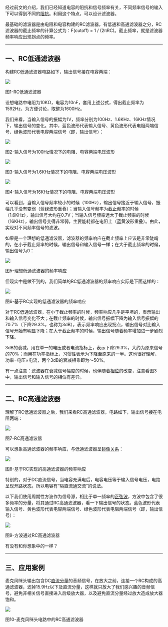 经过前文的介绍，我们已经知道电容的阻抗和信号频率有关，不同频率信号的输入下可以得到不同的[阻抗](https://zhida.zhihu.com/search?content_id=121057077&content_type=Article&match_order=2&q=%E9%98%BB%E6%8A%97&zhida_source=entity)。利用这个特点，可以设计滤波器。

最基础的滤波器是由电阻和电容构建的RC滤波器，有低通和高通滤波器之分，RC滤波器的截止频率的计算公式为：F(cutoff) = 1 / (2πRC)。截止频率，就是滤波器频率响应出现拐点的频率。

---

## 一、RC低通滤波器

构建RC低通滤波器电路如下，输出信号接在电容两端：

![](https://pic2.zhimg.com/80/v2-8f9fbf77c48c9c0baadb89b75803ca93_720w.webp)

图1-RC低通滤波器

设想电路中电阻为10KΩ，电容为10nF，套用上述公式，得出截止频率为1592Hz，为方便讨论，取整为1600Hz。

我们来看，当输入信号的振幅为1V，频率分别为100Hz、1.6KHz、16KHz情况下，输出信号的变化。其中，蓝色波形代表输入信号、黄色波形代表电阻两端信号、绿色波形代表电容两端信号（即，输出信号）：

![](https://pica.zhimg.com/80/v2-fedf1d8c1b2ca64257d03ef71ff7638a_720w.webp)

图2-输入信号为100Hz情况下的电阻、电容两端电压波形

![](https://pic1.zhimg.com/80/v2-deae9599e0d46ef18de32da94253a11c_720w.webp)

图3-输入信号为1.6KHz情况下的电阻、电容两端电压波形

![](https://pic1.zhimg.com/80/v2-1877af469d738185ab3a45149427fe42_720w.webp)

图4-输入信号为16KHz情况下的电阻、电容两端电压波形

可以看到，当输入信号频率较小的时候（100Hz），输出信号接近于输入信号，振幅几乎没有变弱（蓝绿波形重叠）；当输入信号频率为[截止频率](https://zhida.zhihu.com/search?content_id=121057077&content_type=Article&match_order=4&q=%E6%88%AA%E6%AD%A2%E9%A2%91%E7%8E%87&zhida_source=entity)的时候（1.6KHz），输出信号大约在0.7V；当输入信号频率远大于截止频率的时候（16KHz），输出信号变得非常弱，主要能耗都在电阻上（蓝黄波形重叠）。由此，实现对不同频率信号的滤波。

如果是一个理想的低通滤波器，滤波器的频率响应在截止频率上应该是非常陡峭的，在小于截止频率的时候，输出信号和输入信号一样；在大于截止频率的时候，输出信号为0：

![](https://pic3.zhimg.com/80/v2-d7348cbc8ac342718403d30fbe3a929e_720w.webp)

图5-理想低通滤波器的频率响应

但现实中是做不到的，我们简单的RC低通滤波器的频率响应实际是下面这样的：

![](https://pica.zhimg.com/80/v2-c33d1e0ae4bd93ce3743eae6ace94642_720w.webp)

图6-基于RC实现的低通滤波器的频率响应

对于RC低通滤波器，在小于截止频率的时候，频率响应几乎是平坦的，表示输出和输入信号变化不大；在截止频率的时候，输出信号振幅下降为输入信号振幅的70.7%（下降29.3%，也称为3dB），表示频率响应出现拐点，输出信号对比输入信号开始有明显下降；在大于截止频率的时候，输出信号随着频率增加进一步剧烈下降。

3dB的衰减，用在单一的电压或者电流指标上，表示下降29.3%，大约为原来信号的70%；而用在功率指标上，习惯性表示为下降至原来的一半。这也很好理解，功率=电压×电流，两个3dB的衰减相乘即为～50%。

有一点注意：滤波器在衰减信号幅度的时候，也伴随着[相位](https://zhida.zhihu.com/search?content_id=121057077&content_type=Article&match_order=1&q=%E7%9B%B8%E4%BD%8D&zhida_source=entity)的改变，注意看图3中，输出信号和输入信号的相位有差异。

---

## 二、RC高通滤波器

理解了RC低通滤波器之后，我们来看RC高通滤波器，电路如下，输出信号接在电阻两端：

![](https://pic1.zhimg.com/80/v2-aecfcb4348eca180bb785ee8e0ceae16_720w.webp)

图7-RC高通滤波器

可以想象高通滤波器的频率响应，与低通滤波器呈[镜像关系](https://zhida.zhihu.com/search?content_id=121057077&content_type=Article&match_order=1&q=%E9%95%9C%E5%83%8F%E5%85%B3%E7%B3%BB&zhida_source=entity)：

![](https://pic1.zhimg.com/80/v2-a467f72a892b488537f222c0a58a261e_720w.webp)

图8-基于RC实现的高通滤波器的频率响应

特别的，对于DC直流信号，当电容充满电后，电容电压等于输入信号电压，电路呈现开路状态。所以电容有“隔直流通交流”的说法。

以下我们使用周期性方波作为信号源，相比于单一频率的[正弦波](https://zhida.zhihu.com/search?content_id=121057077&content_type=Article&match_order=1&q=%E6%AD%A3%E5%BC%A6%E6%B3%A2&zhida_source=entity)，方波中包含了很多频率的分量，将其通过RC高通滤波器，看一下输出信号的状态。蓝色波形代表输入信号、黄色波形代表电容两端信号、绿色波形代表电阻两端信号（即，输出信号）：

![](https://pic1.zhimg.com/80/v2-581a4af236cf2f3540fe3f86cc9fbea4_720w.webp)

图9-方波通过RC高通滤波器

有没有和你想象中的一样？

---

## 三、应用案例

麦克风咪头输出包含DC[直流分量](https://zhida.zhihu.com/search?content_id=121057077&content_type=Article&match_order=1&q=%E7%9B%B4%E6%B5%81%E5%88%86%E9%87%8F&zhida_source=entity)的音频信号，在放大之前，连接一个RC构成的高通滤波器，滤掉15.9Hz以下及直流分量，这样就只放大了我们感兴趣的音频信号，避免非相关信号直接进入后级放大器，以及避免直流分量经过放大造成放大器饱和。

![](https://pica.zhimg.com/80/v2-11b26bcfab6753f8c2072de4ad48c914_720w.webp)

图10-麦克风咪头电路中的RC高通滤波器